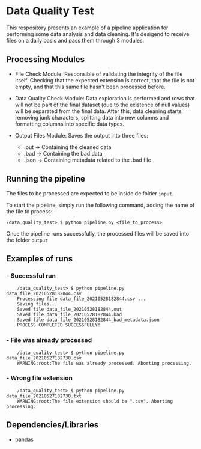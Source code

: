 # Data Quality Test

This respository presents an example of a pipeline application for performing some data analysis and data cleaning.
It's desigend to receive files on a daily basis and pass them through 3 modules.

## Processing Modules 
- File Check Module: Responsible of validating the integrity of the file itself. Checking that the expected extension is correct, that the file is not empty, and that this same file hasn't been processed before.

- Data Quality Check Module: Data exploration is performed and rows that will not be part of the final dataset (due to the existence of null values) will be separated from the final data. After this, data cleaning starts, removing junk characters, splitting data into new columns and formatting columns into specific data types.

- Output Files Module: Saves the output into three files:
    * .out -> Containing the cleaned data 
    * .bad -> Containing the bad data 
    * .json -> Containing metadata related to the .bad file


## Running the pipeline

The files to be processed are expected to be inside de folder `input`. 

To start the pipeline, simply run the following command, adding the name of the file to process:
    
    /data_quality_test> $ python pipeline.py <file_to_process>

Once the pipeline runs successfully, the processed files will be saved into the folder `output`

## Examples of runs

### - Successful run
        /data_quality_test> $ python pipeline.py data_file_20210528182844.csv
        Processing file data_file_20210528182844.csv ...
        Saving files...
        Saved file data_file_20210528182844.out
        Saved file data_file_20210528182844.bad
        Saved file data_file_20210528182844_bad_metadata.json
        PROCESS COMPLETED SUCCESSFULLY!

### - File was already processed 
        /data_quality_test> $ python pipeline.py data_file_20210527182730.csv 
        WARNING:root:The file was already processed. Aborting processing.

### - Wrong file extension
        /data_quality_test> $ python pipeline.py data_file_20210527182730.txt
        WARNING:root:The file extension should be ".csv". Aborting processing.

## Dependencies/Libraries
- pandas